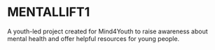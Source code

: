 # MENTALLIFT1
 A youth-led project created for Mind4Youth to raise awareness about mental health and offer helpful resources for young people.
